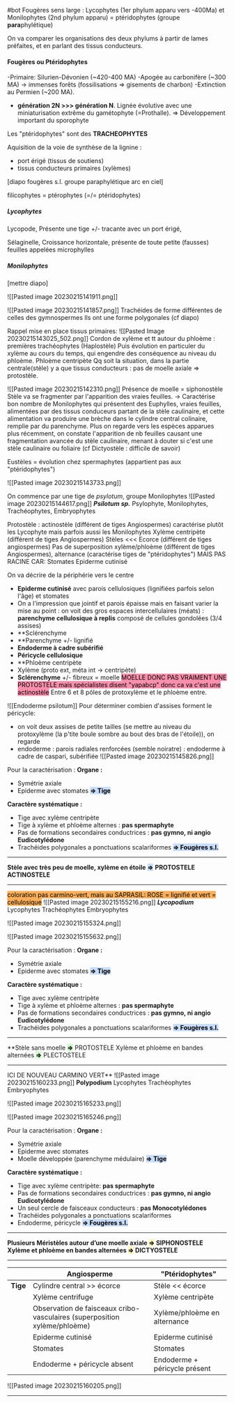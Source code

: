 #bot
Fougères sens large :  Lycophytes (1er phylum apparu vers -400Ma) et Monilophytes (2nd phylum apparu) = ptéridophytes (groupe **para**phylétique)


On va comparer les organisations des deux phylums à partir de lames préfaites, et en parlant des tissus conducteurs.

#### Fougères ou Ptéridophytes 
-Primaire: Silurien-Dévonien (~420-400 MA) 
-Apogée au carbonifère (~300 MA) → immenses forêts (fossilisations ⇒ gisements de charbon) 
-Extinction au Permien (~200 MA). 

- **génération 2N >>> génération N**. Lignée évolutive avec une miniaturisation extrême du gamétophyte (=Prothalle). ⇒ Développement important du sporophyte

Les "ptéridophytes" sont des **TRACHEOPHYTES**

Aquisition de la voie de synthèse de la lignine :
- port érigé (tissus de soutiens)
- tissus conducteurs primaires (xylèmes)

[diapo fougères s.l. groupe paraphylétique arc en ciel]

filicophytes = ptérophytes (=/= ptéridophytes)

##### Lycophytes

Lycopode, 
Présente une tige +/- tracante avec un port érigé,

Sélaginelle,
Croissance horizontale, présente de toute petite (fausses) feuilles appelées microphylles

##### Monilophytes
[mettre diapo]

![[Pasted image 20230215141911.png]]

![[Pasted image 20230215141857.png]]
Trachéides de forme différentes de celles des gymnospermes
Ils ont une forme polygonales (cf diapo)


Rappel mise en place tissus primaires:
![[Pasted Image 20230215143025_502.png]]
Cordon de xylème et tt autour du phloème : premières trachéophytes (Haplostèle)
Puis évolution en particuler du xylème au cours du temps, qui engendre des conséquence au niveau du phloème.
Phloème centripète
Qq soit la situation, dans la partie centrale(stèle) y a que tissus conducteurs : pas de moelle axiale
=> protostèle.


![[Pasted image 20230215142310.png]]
Présence de moelle = siphonostèle
Stèle va se fragmenter par l'apparition des vraies feuilles.
-> Caractérise bon nombre de Monilophytes qui présentent des Euphylles, vraies feuilles, alimentées par des tissus conduceurs partant de la stèle caulinaire, et cette alimentation va produire une brèche dans le cylindre central colinaire, remplie par du parenchyme.
Plus on regarde vers les espèces apparues plus récemment, on constate l'apparition de nb feuilles causant une fragmentation avancée du stèle caulinaire, menant à douter si c'est une stèle caulinaire ou foliaire (cf Dictyostèle : difficile de savoir)

Eustèles = évolution chez spermaphytes (appartient pas aux "ptéridophytes")

![[Pasted image 20230215143733.png]]




On commence par une tige de *psylotum*, groupe Monilophytes
![[Pasted image 20230215144617.png]]
***Psilotum sp.***
Psylophyte, Monilophytes, Trachéophytes, Embryophytes

Protostèle : actinostèle (différent de tiges Angiospermes) caractérise plutôt les Lycophyte mais parfois aussi les Monilophytes
Xylème centripète (différent de tiges Angiospermes)
Stèles <<< Ecorce (différent de tiges angiospermes)
Pas de superposition xylème/phloème (différent de tiges Angiospermes), alternance (caractérise tiges de "ptéridophytes")
MAIS PAS RACINE CAR: 
Stomates
Epiderme cutinisé

On va décrire de la périphérie vers le centre
- **Epiderme cutinisé** avec parois cellulosiques (lignifiées parfois selon l'âge) et stomates
- On a l'impression que jointif et parois épaisse mais en faisant varier la mise au point : on voit des gros espaces intercellulaires (méats) : **parenchyme cellulosique à replis** composé de cellules gondolées (3/4 assises)
- **Sclérenchyme
- **Parenchyme +/- lignifié
- **Endoderme à cadre subérifié**
- **Péricycle cellulosique**
- **Phloème centripète
- Xylème (proto ext, méta int -> centripète)
- **Sclérenchyme** +/- fibreux = moelle
<mark style="background: #FF5582A6;">MOELLE DONC PAS VRAIMENT UNE PROTOSTELE mais spécialistes disent "yapabcp" donc ca va c'est une actinostèle</mark>
Entre 6 et 8 pôles de protoxylème et le phloème entre.

![[Endoderme psilotum]]
Pour déterminer combien d'assises forment le péricycle:
- on voit deux assises de petite tailles (se mettre au niveau du protoxylème (la p'tite boule sombre au bout des bras de l'étoile)), on regarde
- endoderme : parois radiales renforcées (semble noiratre) : endoderme à cadre de caspari, subérifiée
![[Pasted image 20230215145826.png]]

Pour la caractérisation :
**Organe :**
- Symétrie axiale
- Epiderme avec stomates
<mark style="background: #ADCCFFA6;"><b>=> Tige</b></mark>

**Caractère systématique :**
- Tige avec xylème centripète
- Tige à xylème et phloème alternes : **pas spermaphyte**
- Pas de formations secondaires conductrices : **pas gymno, ni angio Eudicotylédone**
- Trachéides polygonales a ponctuations scalariformes
<mark style="background: #ADCCFFA6;"><b>=> Fougères s.l.</b></mark>
___
**Stèle avec très peu de moelle, xylème en étoile** <mark style="background: #ADCCFFA6;"><b>=></b></mark> **PROTOSTELE ACTINOSTELE**
___

<mark style="background: #FF8500A6;">coloration pas carmino-vert, mais au SAPRASIL: ROSE = lignifié et vert = cellulosique</mark>
![[Pasted image 20230215155216.png]]
***Lycopodium***
Lycophytes
Trachéophytes
Embryophytes


![[Pasted image 20230215155324.png]]


![[Pasted image 20230215155632.png]]


Pour la caractérisation :
**Organe :**
- Symétrie axiale
- Epiderme avec stomates
<mark style="background: #ADCCFFA6;"><b>=> Tige</b></mark>

**Caractère systématique :**
- Tige avec xylème centripète
- Tige à xylème et phloème alternes : **pas spermaphyte**
- Pas de formations secondaires conductrices : **pas gymno, ni angio Eudicotylédone**
- Trachéides polygonales a ponctuations scalariformes 
<mark style="background: #ADCCFFA6;"><b>=> Fougères s.l.</b></mark>
___
**Stèle sans moelle  <mark style="background: #BBFABBA6;"><b>=></b></mark> PROTOSTELE 
Xylème et phloème en bandes alternées  <mark style="background: #BBFABBA6;"><b>=></b></mark> PLECTOSTELE
___
ICI DE NOUVEAU CARMINO VERT**
![[Pasted image 20230215160233.png]]
**Polypodium**
Lycophytes
Trachéophytes
Embryophytes

![[Pasted image 20230215165233.png]]

![[Pasted image 20230215165246.png]]

Pour la caractérisation :
**Organe :**
- Symétrie axiale
- Epiderme avec stomates
- Moelle développée (parenchyme médulaire)
<mark style="background: #ADCCFFA6;"><b>=> Tige</b></mark>

**Caractère systématique :**
- Tige avec xylème centripète: **pas spermaphyte**
- Pas de formations secondaires conductrices : **pas gymno, ni angio Eudicotylédone**
- Un seul cercle de faisceaux conducteurs : **pas Monocotylédones**
- Trachéides polygonales a ponctuations scalariformes 
- Endoderme, péricycle
<mark style="background: #ADCCFFA6;"><b>=> Fougères s.l.</b></mark>
___
**Plusieurs Méristèles autour d’une moelle axiale <mark style="background: #FFF3A3A6;"><b>=></b></mark> SIPHONOSTELE 
Xylème et phloème en bandes alternées  <mark style="background: #FFF3A3A6;"><b>=></b></mark> DICTYOSTELE**
___























|          | **Angiosperme**                                                           | **"Ptéridophytes"** |
| -------- | ------------------------------------------------------------------------- | ------------------- |
| **Tige** | Cylindre central >> écorce                                                | Stèle << écorce                    |
|          | Xylème centrifuge                                                         | Xylème centripète                    |
|          | Observation de faisceaux cribo-vasculaires (superposition xylème/phloème) | Xylème/phloème en alternance                    |
|          | Epiderme cutinisé                                                         | Epiderme cutinisé                    |
|          | Stomates                                                                  | Stomates                    |
|          | Endoderme + péricycle absent                                              | Endoderme + péricycle présent                    |











![[Pasted image 20230215160205.png]]
___

